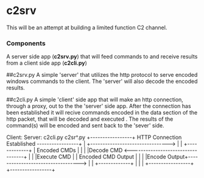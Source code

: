 # c2srv

This will be an attempt at building a limited function C2 channel.

### Components
A server side app (<b>c2srv.py</b>) that will feed commands to and receive results from a client side app (<b>c2cli.py</b>)

##c2srv.py
A simple 'server' that utilizes the http protocol to serve encoded windows commands to the client.
The 'server' will also decode the encoded results.

##c2cli.py
A simple 'client' side app that will make an http connection, through a proxy, out to the the 'server' side app. 
After the connection has been established it will recive commands encoded in the data section of the http packet, that will be decoded and executed .  The results of the command(s) will be encoded and sent back to the 'sever' side.

    

  Client:                                           Server:
  c2cli.py                                          c2sr^.py
+-----------------+   HTTP Connection Established   -----------------+
|                 +-------------------------------->                 |
| +-------------+ |      Encoded CMDs              |                 |
| |Decode CMD   <----------------------------------+                 |
| |Execute CMD  | |      Encoded CMD Output        |                 |
| |Encode Output+---------------------------------->                 |
| +-------------+ |                                |                 |
+-----------------+                                +-----------------+

    




